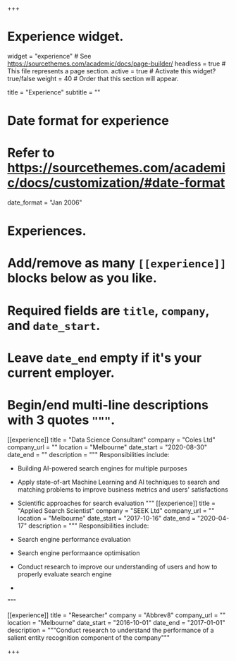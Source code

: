 +++
# Experience widget.
widget = "experience"  # See https://sourcethemes.com/academic/docs/page-builder/
headless = true  # This file represents a page section.
active = true  # Activate this widget? true/false
weight = 40  # Order that this section will appear.

title = "Experience"
subtitle = ""

# Date format for experience
#   Refer to https://sourcethemes.com/academic/docs/customization/#date-format
date_format = "Jan 2006"

# Experiences.
#   Add/remove as many `[[experience]]` blocks below as you like.
#   Required fields are `title`, `company`, and `date_start`.
#   Leave `date_end` empty if it's your current employer.
#   Begin/end multi-line descriptions with 3 quotes `"""`.
[[experience]]
  title = "Data Science Consultant"
  company = "Coles Ltd"
  company_url = ""
  location = "Melbourne"
  date_start = "2020-08-30"
  date_end = ""
  description = """
  Responsibilities include:

  * Building AI-powered search engines for multiple purposes
  * Apply state-of-art Machine Learning and AI techniques to search and matching problems to improve business metrics and users' satisfactions
  * Scientific approaches for search evaluation
  """
[[experience]]
  title = "Applied Search Scientist"
  company = "SEEK Ltd"
  company_url = ""
  location = "Melbourne"
  date_start = "2017-10-16"
  date_end = "2020-04-17"
  description = """
  Responsibilities include:

  * Search engine performance evaluation
  * Search engine performaance optimisation
  * Conduct research to improve our understanding of users and how to properly evaluate search engine
  *
  """

[[experience]]
  title = "Researcher"
  company = "Abbrev8"
  company_url = ""
  location = "Melbourne"
  date_start = "2016-10-01"
  date_end = "2017-01-01"
  description = """Conduct research to understand the performance of a salient entity recognition component of the company"""

+++
